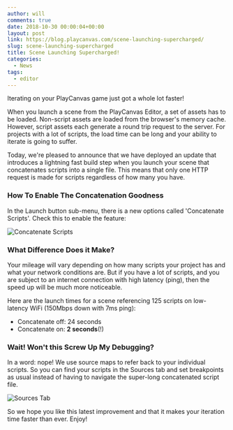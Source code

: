 ```yaml
---
author: will
comments: true
date: 2018-10-30 00:00:04+00:00
layout: post
link: https://blog.playcanvas.com/scene-launching-supercharged/
slug: scene-launching-supercharged
title: Scene Launching Supercharged!
categories:
  - News
tags:
  - editor
---
```


Iterating on your PlayCanvas game just got a whole lot faster!

When you launch a scene from the PlayCanvas Editor, a set of assets has to be loaded. Non-script assets are loaded from the browser's memory cache. However, script assets each generate a round trip request to the server. For projects with a lot of scripts, the load time can be long and your ability to iterate is going to suffer.

Today, we're pleased to announce that we have deployed an update that introduces a lightning fast build step when you launch your scene that concatenates scripts into a single file. This means that only one HTTP request is made for scripts regardless of how many you have.

### How To Enable The Concatenation Goodness

In the Launch button sub-menu, there is a new options called 'Concatenate Scripts'. Check this to enable the feature:

![Concatenate Scripts](/img/editor-concatenate-scripts.png)

### What Difference Does it Make?

Your mileage will vary depending on how many scripts your project has and what your network conditions are. But if you have a lot of scripts, and you are subject to an internet connection with high latency (ping), then the speed up will be much more noticeable.

Here are the launch times for a scene referencing 125 scripts on low-latency WiFi (150Mbps down with 7ms ping):

- Concatenate off: 24 seconds
- Concatenate on: **2 seconds**(!)

### Wait! Won't this Screw Up My Debugging?

In a word: nope! We use source maps to refer back to your individual scripts. So you can find your scripts in the Sources tab and set breakpoints as usual instead of having to navigate the super-long concatenated script file.

![Sources Tab](/img/sources-tab.png)

So we hope you like this latest improvement and that it makes your iteration time faster than ever. Enjoy!
